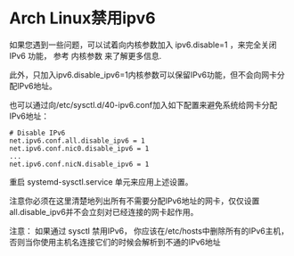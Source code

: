 # Arch Linux禁用ipv6

如果您遇到一些问题，可以试着向内核参数加入 ipv6.disable=1 ，来完全关闭 IPv6 功能， 参考 内核参数 来了解更多信息.

此外，只加入ipv6.disable_ipv6=1内核参数可以保留IPv6功能，但不会向网卡分配IPv6地址。

也可以通过向/etc/sysctl.d/40-ipv6.conf加入如下配置来避免系统给网卡分配IPv6地址：

```shell
# Disable IPv6
net.ipv6.conf.all.disable_ipv6 = 1
net.ipv6.conf.nic0.disable_ipv6 = 1
...
net.ipv6.conf.nicN.disable_ipv6 = 1
```
重启 systemd-sysctl.service 单元来应用上述设置。

注意你必须在这里清楚地列出所有不需要分配IPv6地址的网卡，仅仅设置all.disable_ipv6并不会立刻对已经连接的网卡起作用。

注意： 如果通过 sysctl 禁用IPv6， 你应该在/etc/hosts中删除所有的IPv6主机，否则当你使用主机名连接它们的时候会解析到不通的IPv6地址

